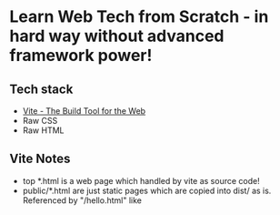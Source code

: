 # Learn Web Tech from Scratch - in hard way without advanced framework power!

## Tech stack

- [Vite - The Build Tool for the Web](https://vitejs.dev/)
- Raw CSS
- Raw HTML

## Vite Notes

- top *.html is a web page which handled by vite as source code!
- public/*.html are just static pages which are copied into dist/ as is. Referenced by "/hello.html" like